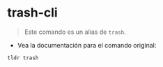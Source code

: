 # trash-cli

> Este comando es un alias de `trash`.

- Vea la documentación para el comando original:

`tldr trash`

